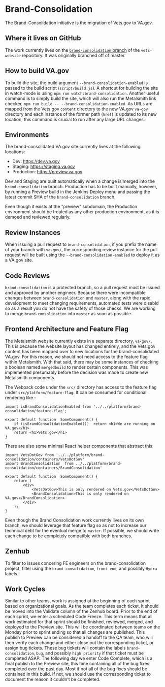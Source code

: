 # Brand-Consolidation
The Brand-Consolidation initiative is the migration of Vets.gov to VA.gov.

## Where it lives on GitHub
The work currently lives on the [`brand-consolidation` branch](https://github.com/department-of-veterans-affairs/vets-website/tree/brand-consolidation) of the `vets-website` repository. It was originally branched off of master.

## How to build VA.gov
To build the site, the build argument `--brand-consolidation-enabled` is passed to the build script (`script/build.js`). A shortcut for building the site in watch-mode is using `npm run watch:brand-consolidation`. Another useful command is to simply build the site, which will also run the Metalsmith link checker, `npm run build -- --brand-consolidation-enabled`. As URLs are mapped from the Vets.gov `content` directory to the new VA.gov `va-gov` directory and each instance of the former path (`href`) is updated to its new location, this command is crucial to run after any large URL changes.

## Environments
The brand-consolidated VA.gov site currently lives at the following locations:

- Dev: https://dev.va.gov
- Staging: https://staging.va.gov
- Production: https://preview.va.gov

Dev and Staging are built automatically when a change is merged into the `brand-consolidation` branch. Production has to be built manually, however, by running a Preview build in the Jenkins Deploy menu and passing the latest commit SHA of the `brand-consolidation` branch.

Even though it exists at the "preview" subdomain, the Production environment should be treated as any other production environment, as it is demoed and reviewed regularly.

## Review Instances
When issuing a pull request to `brand-consolidation`, if you prefix the name of your branch with `va-gov/`, the corresponding review instance for the pull request will be built using the `--brand-consolidation-enabled` to deploy it as a VA.gov site.

## Code Reviews
`brand-consolidation` is a protected branch, so a pull request must be issued and approved by another engineer. Because there were incompatible changes between `brand-consolidation` and `master`, along with the rapid development to meet changing requirements, automated tests were disabld so as a result you do not have the safety of those checks. We are working to merge `brand-consolidation` into `master` as soon as possible.

## Frontend Architecture and Feature Flag
The Metalsmith website currently exists in a separate directory, `va-gov/`. This is because the website layout has changed entirely, and the Vets.gov content has been mapped over to new locations for the brand-consolidated VA.gov. For this reason, we should not need access to the feature flag within Metalsmith. With that said, there may be some instances of checking a boolean named `mergedbuild` to render certain components. This was implemented presumably before the decision was made to create new Metalsmith components.

The Webpack code under the `src/` directory has access to the feature flag under `src/platform/feature-flag`. It can be consumed for conditional rendering like -

```
import isBrandConsolidationEnabled from '../../platform/brand-consolidation/feature-flag';

export default function  SomeComponent() {
    if (isBrandConsolidationEnabled())  return <h1>We are running on VA.gov</h1>
    return <h1>Vets.gov</h1>
}
```

There are also some minimal React helper components that abstract this:

```
import VetsDotGov from '../../platform/brand-consolidation/containers/VetsDotGov'
import BrandConsolidation  from ../../platform/brand-consolidation/containers/BrandConsolidation'

export default function  SomeComponent() {
    return (
        <div>
            <VetsDotGov>This is only rendered on Vets.gov</VetsDotGov>
            <BrandConsolidation>This is only rendered on VA.gov</BrandConsolidation>
        </div>
    );
}
```

Even though the Brand Consolidation work currently lives on its own branch, we should leverage that feature flag so as not to increase our technical debt for the eventual merge to `master`. If possible, we should write each change to be completely compatible with both branches.

## Zenhub
To filter to issues concering FE engineers on the brand-consolidation project, filter using the `brand-consolidation`, `front end`, and possibly `Hydra` labels.

## Work Cycles
Similar to other teams, work is assigned at the beginning of each sprint based on organizational goals. As the team completes each ticket, it should be moved into the Validate column of the Zenhub board. Prior to the end of each sprint, we enter a scheduled Code Freeze. This term means that all work estimated for that sprint should be finished, reviewed, merged, and deployed to the Preview site. This will be coordinated between teams on the Monday prior to sprint ending so that all changes are published. This publish to Preview can be considered a handoff to the QA team, who will then verify each change and either close out the corresponding ticket, or assign bug tickets. These bug tickets will contain the labels `brand-consolidation`, `bug`,  and possibly `high priority` if that ticket must be completed ASAP. The following day we enter Code Complete, which is a final publish to the Preview site, this time containing all of the bug fixes completed over the past day. Most if not all of the bug fixes should be contained in this build. If not, we should use the corresponding ticket to document the reason it couldn't be completed.
